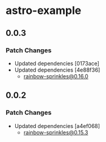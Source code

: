 # astro-example

## 0.0.3

### Patch Changes

- Updated dependencies [0173ace]
- Updated dependencies [4e88f36]
  - rainbow-sprinkles@0.16.0

## 0.0.2

### Patch Changes

- Updated dependencies [a4ef068]
  - rainbow-sprinkles@0.15.3
